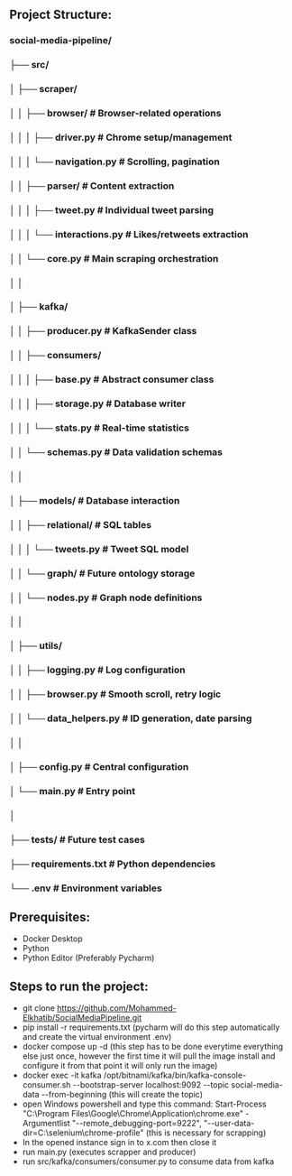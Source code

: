 ## Project Structure:
### social-media-pipeline/
### ├── src/
### │   ├── scraper/
### │   │   ├── browser/          # Browser-related operations
### │   │   │   ├── driver.py     # Chrome setup/management
### │   │   │   └── navigation.py # Scrolling, pagination
### │   │   ├── parser/           # Content extraction
### │   │   │   ├── tweet.py      # Individual tweet parsing
### │   │   │   └── interactions.py # Likes/retweets extraction
### │   │   └── core.py           # Main scraping orchestration
### │   │
### │   ├── kafka/
### │   │   ├── producer.py       # KafkaSender class
### │   │   ├── consumers/
### │   │   │   ├── base.py       # Abstract consumer class
### │   │   │   ├── storage.py    # Database writer
### │   │   │   └── stats.py      # Real-time statistics
### │   │   └── schemas.py        # Data validation schemas
### │   │
### │   ├── models/               # Database interaction
### │   │   ├── relational/       # SQL tables
### │   │   │   └── tweets.py     # Tweet SQL model
### │   │   └── graph/            # Future ontology storage
### │   │       └── nodes.py      # Graph node definitions
### │   │
### │   ├── utils/
### │   │   ├── logging.py        # Log configuration
### │   │   ├── browser.py        # Smooth scroll, retry logic
### │   │   └── data_helpers.py   # ID generation, date parsing
### │   │
### │   ├── config.py             # Central configuration
### │   └── main.py               # Entry point
### │
### ├── tests/                    # Future test cases
### ├── requirements.txt          # Python dependencies
### └── .env                      # Environment variables

## Prerequisites:
- Docker Desktop
- Python
- Python Editor (Preferably Pycharm)

## Steps to run the project:
- git clone https://github.com/Mohammed-Elkhatib/SocialMediaPipeline.git
- pip install -r requirements.txt (pycharm will do this step automatically and create the virtual environment .env)
- docker compose up -d (this step has to be done everytime everything else just once, however the first time it will pull the image install and configure it from that point it will only run the image)
- docker exec -it kafka /opt/bitnami/kafka/bin/kafka-console-consumer.sh --bootstrap-server localhost:9092 --topic social-media-data --from-beginning (this will create the topic)
- open Windows powershell and type this command: Start-Process "C:\Program Files\Google\Chrome\Application\chrome.exe" -Argumentlist "--remote_debugging-port=9222", "--user-data-dir=C:\selenium\chrome-profile" (this is necessary for scrapping)
- In the opened instance sign in to x.com then close it 
- run main.py (executes scrapper and producer)
- run src/kafka/consumers/consumer.py to consume data from kafka
